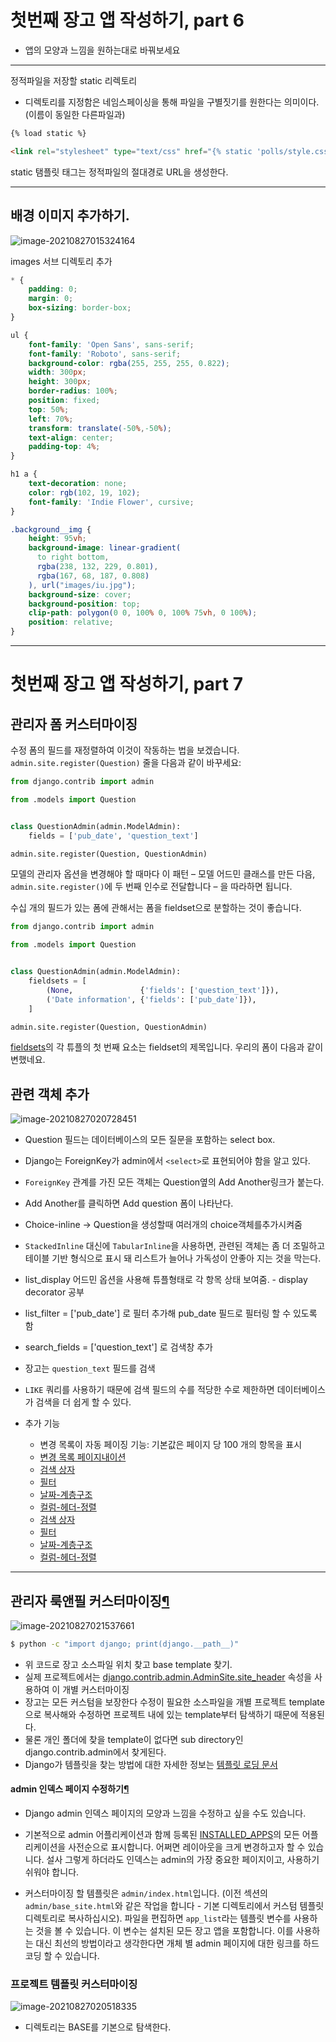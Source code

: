 # 첫번째 장고 앱 작성하기, part 6

* 앱의 모양과 느낌을 원하는대로 바꿔보세요

---

정적파일을 저장할 static 리렉토리

* 디렉토리를 지정함은 네임스페이싱을 통해 파일을 구별짓기를 원한다는 의미이다.(이름이 동일한 다른파일과)

```html
{% load static %}

<link rel="stylesheet" type="text/css" href="{% static 'polls/style.css' %}">
```

static 탬플릿 태그는 정적파일의 절대경로 URL을 생성한다.

---

## 배경 이미지 추가하기.

![image-20210827015324164](210827_study.assets/image-20210827015324164.png)

images 서브 디렉토리 추가

```css
* {
    padding: 0;
    margin: 0;
    box-sizing: border-box;
}

ul {
    font-family: 'Open Sans', sans-serif;
    font-family: 'Roboto', sans-serif;
    background-color: rgba(255, 255, 255, 0.822);
    width: 300px;
    height: 300px;
    border-radius: 100%;
    position: fixed;
    top: 50%;
    left: 70%;
    transform: translate(-50%,-50%);
    text-align: center;
    padding-top: 4%;
}

h1 a {
    text-decoration: none;
    color: rgb(102, 19, 102);
    font-family: 'Indie Flower', cursive;
}

.background__img {
    height: 95vh;
    background-image: linear-gradient(
      to right bottom,
      rgba(238, 132, 229, 0.801),
      rgba(167, 68, 187, 0.808)
    ), url("images/iu.jpg");
    background-size: cover;
    background-position: top;
    clip-path: polygon(0 0, 100% 0, 100% 75vh, 0 100%);
    position: relative;
}

```

---

# 첫번째 장고 앱 작성하기, part 7

## 관리자 폼 커스터마이징

수정 폼의 필드를 재정렬하여 이것이 작동하는 법을 보겠습니다. `admin.site.register(Question)` 줄을 다음과 같이 바꾸세요:

```python
from django.contrib import admin

from .models import Question


class QuestionAdmin(admin.ModelAdmin):
    fields = ['pub_date', 'question_text']

admin.site.register(Question, QuestionAdmin)
```

모델의 관리자 옵션을 변경해야 할 때마다 이 패턴 – 모델 어드민 클래스를 만든 다음, `admin.site.register()`에 두 번째 인수로 전달합니다 – 을 따라하면 됩니다.

수십 개의 필드가 있는 폼에 관해서는 폼을 fieldset으로 분할하는 것이 좋습니다.

```python
from django.contrib import admin

from .models import Question


class QuestionAdmin(admin.ModelAdmin):
    fieldsets = [
        (None,               {'fields': ['question_text']}),
        ('Date information', {'fields': ['pub_date']}),
    ]

admin.site.register(Question, QuestionAdmin)
```

[fieldsets](https://docs.djangoproject.com/ko/3.2/ref/contrib/admin/#django.contrib.admin.ModelAdmin.fieldsets)의 각 튜플의 첫 번째 요소는 fieldset의 제목입니다. 우리의 폼이 다음과 같이 변했네요.

## 관련 객체 추가

![image-20210827020728451](210827_study.assets/image-20210827020728451.png)

* Question 필드는 데이터베이스의 모든 질문을 포함하는 select box. 
* Django는 ForeignKey가 admin에서 `<select>`로 표현되어야 함을 알고 있다. 

* `ForeignKey` 관계를 가진 모든 객체는 Question옆의 Add Another링크가 붙는다.
* Add Another를 클릭하면 Add question 폼이 나타난다. 

* Choice-inline -> Question을 생성할때 여러개의 choice객체를추가시켜줌

* `StackedInline` 대신에 `TabularInline`을 사용하면, 관련된 객체는 좀 더 조밀하고 테이블 기반 형식으로 표시 돼 리스트가 늘어나 가독성이 안좋아 지는 것을 막는다.

* list_display 어드민 옵션을 사용해 튜플형태로 각 항목 상태 보여줌. - display decorator 공부

* list_filter = ['pub_date'] 로 필터 추가해 pub_date 필드로 필터링 할 수 있도록 함

* search_fields = ['question_text'] 로 검색창 추가

*  장고는 `question_text` 필드를 검색
* `LIKE` 쿼리를 사용하기 때문에 검색 필드의 수를 적당한 수로 제한하면 데이터베이스가 검색을 더 쉽게 할 수 있다.

* 추가 기능
  * 변경 목록이 자동 페이징 기능: 기본값은 페이지 당 100 개의 항목을 표시
  * [변경 목록 페이지내이션](https://docs.djangoproject.com/ko/3.2/ref/contrib/admin/#django.contrib.admin.ModelAdmin.list_per_page)
  * [검색 상자](https://docs.djangoproject.com/ko/3.2/ref/contrib/admin/#django.contrib.admin.ModelAdmin.search_fields)
  * [필터](https://docs.djangoproject.com/ko/3.2/ref/contrib/admin/#django.contrib.admin.ModelAdmin.list_filter) 
  * [날짜-계층구조](https://docs.djangoproject.com/ko/3.2/ref/contrib/admin/#django.contrib.admin.ModelAdmin.date_hierarchy)
  * [컬럼-헤더-정렬](https://docs.djangoproject.com/ko/3.2/ref/contrib/admin/#django.contrib.admin.ModelAdmin.list_display)
  * [검색 상자](https://docs.djangoproject.com/ko/3.2/ref/contrib/admin/#django.contrib.admin.ModelAdmin.search_fields)
  * [필터](https://docs.djangoproject.com/ko/3.2/ref/contrib/admin/#django.contrib.admin.ModelAdmin.list_filter)
  * [날짜-계층구조](https://docs.djangoproject.com/ko/3.2/ref/contrib/admin/#django.contrib.admin.ModelAdmin.date_hierarchy)
  * [컬럼-헤더-정렬](https://docs.djangoproject.com/ko/3.2/ref/contrib/admin/#django.contrib.admin.ModelAdmin.list_display)

---

## 관리자 룩앤필 커스터마이징[¶](https://docs.djangoproject.com/ko/3.2/intro/tutorial07/#customize-the-admin-look-and-feel)

![image-20210827021537661](210827_study.assets/image-20210827021537661.png)

```bash
$ python -c "import django; print(django.__path__)"
```

* 위 코드로 장고 소스파일 위치 찾고 base template 찾기.
* 실제 프로젝트에서는 [django.contrib.admin.AdminSite.site_header](https://docs.djangoproject.com/ko/3.2/ref/contrib/admin/#django.contrib.admin.AdminSite.site_header) 속성을 사용하여 이 개별 커스터마이징
* 장고는 모든 커스텀을 보장한다 수정이 필요한 소스파일을 개별 프로젝트 template으로 복사해와 수정하면 프로젝트 내에 있는 template부터 탐색하기 때문에 적용된다.
* 물론 개인 폴더에 찾을 template이 없다면 sub directory인 django.contrib.admin에서 찾게된다.
* Django가 템플릿을 찾는 방법에 대한 자세한 정보는 [템플릿 로딩 문서](https://docs.djangoproject.com/ko/3.2/topics/templates/#template-loading)

#### admin 인덱스 페이지 수정하기[¶](https://docs.djangoproject.com/ko/3.2/intro/tutorial07/#customize-the-admin-index-page)

* Django admin 인덱스 페이지의 모양과 느낌을 수정하고 싶을 수도 있습니다.

* 기본적으로 admin 어플리케이션과 함께 등록된 [INSTALLED_APPS](https://docs.djangoproject.com/ko/3.2/ref/settings/#std:setting-INSTALLED_APPS)의 모든 어플리케이션을 사전순으로 표시합니다. 어쩌면 레이아웃을 크게 변경하고자 할 수 있습니다. 설사 그렇게 하더라도 인덱스는 admin의 가장 중요한 페이지이고, 사용하기 쉬워야 합니다.

* 커스터마이징 할 템플릿은 `admin/index.html`입니다. (이전 섹션의 `admin/base_site.html`와 같은 작업을 합니다 - 기본 디렉토리에서 커스텀 템플릿 디렉토리로 복사하십시오). 파일을 편집하면 `app_list`라는 템플릿 변수를 사용하는 것을 볼 수 있습니다. 이 변수는 설치된 모든 장고 앱을 포함합니다. 이를 사용하는 대신 최선의 방법이라고 생각한다면 개체 별 admin 페이지에 대한 링크를 하드 코딩 할 수 있습니다.



### 프로젝트 템플릿 커스터마이징 

![image-20210827020518335](210827_study.assets/image-20210827020518335.png)

* 디렉토리는 BASE를 기본으로 탐색한다.


